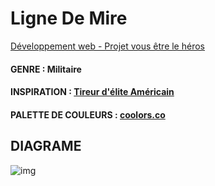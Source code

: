 # Ligne De Mire
[Développement web - Projet vous être le héros](https://smnarnold.com/projets/vous-etes-le-heros)
#### GENRE : Militaire
#### INSPIRATION : [Tireur d'élite Américain](https://www.cinoche.com/films/tueur-d-elite-americain)
#### PALETTE DE COULEURS : [coolors.co](https://coolors.co/604e3d-7f6950-ffffff-f7f7f7-f0f0f0)

## DIAGRAME
![img](assets/schema.png)
